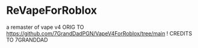 # ReVapeForRoblox
a remaster of vape v4 ORIG TO https://github.com/7GrandDadPGN/VapeV4ForRoblox/tree/main ! CREDITS TO 7GRANDDAD
